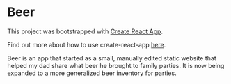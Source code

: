 # Beer
This project was bootstrapped with [Create React App](https://github.com/facebookincubator/create-react-app).

Find out more about how to use create-react-app [here](https://github.com/facebookincubator/create-react-app/blob/master/packages/react-scripts/template/README.md).

Beer is an app that started as a small, manually edited static website that helped my dad share what beer he brought to family parties. It is now being expanded to a more generalized beer inventory for parties.